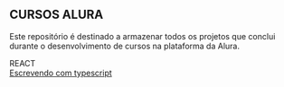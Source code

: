 CURSOS ALURA
----------------------------------------------------------------------------------------------------------------------------------
Este repositório é destinado a armazenar todos os projetos que conclui durante o desenvolvimento de cursos na plataforma da Alura.

REACT <br>
[Escrevendo com typescript](https://github.com/jessicarolyne/cursos-alura/tree/master/react/alura-studies)
